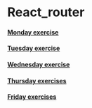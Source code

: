 # React_router

#### [Monday exercise](./01-monday)
#### [Tuesday exercise](./02-tuesday)
#### [Wednesday exercise](./03-wednesday)
#### [Thursday exercises](./04-thursday)
#### [Friday exercises](./05-friday)
